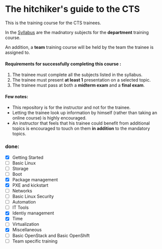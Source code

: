 # The hitchiker's guide to the CTS

This is the training course for the CTS trainees.

In the [Syllabus](./Syllabus.md) are the madnatory subjects for the **department** training course.

An addition, a **team** training course will be held by the team the trainee is assigned to.

#### Requirements for successfully completing this course :
1. The trainee must complete all the subjects listed in the syllabus.
2. The trainee must present **at least 1** presentation on a selected topic.
3. The trainee must pass at both a **midterm exam** and a **final exam**.


#### Few notes:
- This repository is for the instructor and not for the trainee.
- Letting the trainee look up information by himself (rather than taking an online course) is highly encouraged.
- An instructor that feels that his trainee could benefit from additional topics is encouraged to touch on them **in addition** to the mandatory topics.



### **done:**
- [x]  Getting Started
- [ ]  Basic Linux
- [ ]  Storage
- [ ]  Boot
- [x]  Package management
- [x]  PXE and kickstart
- [ ]  Networks
- [ ]  Basic Linux Security
- [ ]  Automation
- [ ]  IT Tools
- [x]  Identiy management
- [x]  Time
- [ ]  Virtualization
- [x]  Miscellaneous
- [ ]  Basic OpenStack and Basic OpenShift
- [ ]  Team specific training

